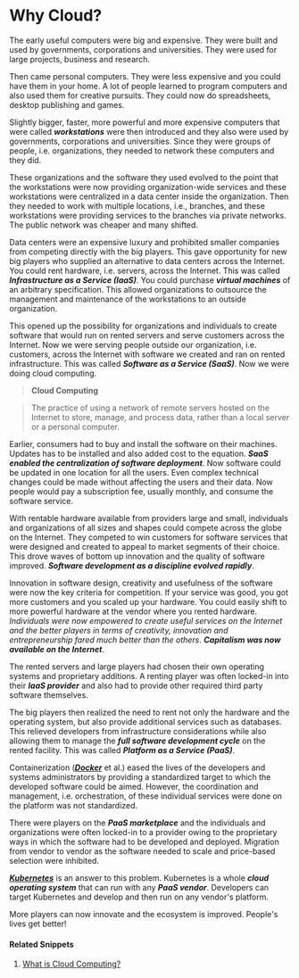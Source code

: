 # Why Cloud?

The early useful computers were big and expensive.  They were built and used by governments, corporations and universities.  They were used for large projects, business and research.

Then came personal computers.  They were less expensive and you could have them in your home.  A lot of people learned to program computers and also used them for creative pursuits.  They could now do spreadsheets, desktop publishing and games.

Slightly bigger, faster, more powerful and more expensive computers that were called ***workstations*** were then introduced and they also were used by governments, corporations and universities.  Since they were groups of people, i.e. organizations, they needed to network these computers and they did.

These organizations and the software they used evolved to the point that the workstations were now providing organization-wide services and these workstations were centralized in a data center inside the organization.  Then they needed to work with multiple locations, i.e., branches, and these workstations were providing services to the branches via private networks.  The public network was cheaper and many shifted.

Data centers were an expensive luxury and prohibited smaller companies from competing directly with the big players.  This gave opportunity for new big players who supplied an alternative to data centers across the Internet.  You could rent hardware, i.e. servers, across the Internet.  This was called ***Infrastructure as a Service (IaaS)***.  You could purchase ***virtual machines*** of an arbitrary specification.  This allowed organizations to outsource the management and maintenance of the workstations to an outside organization.

This opened up the possibility for organizations and individuals to create software that would run on rented servers and serve customers across the Internet.  Now we were serving people outside our organization, i.e. customers, across the Internet with software we created and ran on rented infrastructure.  This was called ***Software as a Service (SaaS)***.  Now we were doing cloud computing.

> **Cloud Computing**

> The practice of using a network of remote servers hosted on the Internet to store, manage, and process data, rather than a local server or a personal computer.

Earlier, consumers had to buy and install the software on their machines.  Updates has to be installed and also added cost to the equation.  ***SaaS enabled the centralization of software deployment***.  Now software could be updated in one location for all the users.  Even complex technical changes could be made without affecting the users and their data.  Now people would pay a subscription fee, usually monthly, and consume the software service.

With rentable hardware available from providers large and small, individuals and organizations of all sizes and shapes could compete across the globe on the Internet.  They competed to win customers for software services that were designed and created to appeal to market segments of their choice.  This drove waves of bottom up innovation and the quality of software improved.  ***Software development as a discipline evolved rapidly***.

Innovation in software design, creativity and usefulness of the software were now the key criteria for competition.  If your service was good, you got more customers and you scaled up your hardware.  You could easily shift to more powerful hardware at the vendor where you rented hardware.  *Individuals were now empowered to create useful services on the Internet and the better players in terms of creativity, innovation and entrepreneurship fared much better than the others*.  ***Capitalism was now available on the Internet***.

The rented servers and large players had chosen their own operating systems and proprietary additions.  A renting player was often locked-in into their ***IaaS provider*** and also had to provide other required third party software themselves.

The big players then realized the need to rent not only the hardware and the operating system, but also provide additional services such as databases.  This relieved developers from infrastructure considerations while also allowing them to manage the ***full software development cycle*** on the rented facility.  This was called ***Platform as a Service (PaaS)***.

Containerization ([***Docker***](https://docker.com) et al.) eased the lives of the developers and systems administrators by providing a standardized target to which the developed software could be aimed.  However, the coordination and management, i.e. orchestration, of these individual services were done on the platform was not standardized.

There were players on the ***PaaS marketplace*** and the individuals and organizations were often locked-in to a provider owing to the proprietary ways in which the software had to be developed and deployed.  Migration from vendor to vendor as the software needed to scale and price-based selection were inhibited.

[***Kubernetes***](http://kubernetes.io) is an answer to this problem.  Kubernetes is a whole ***cloud operating system*** that can run with any ***PaaS vendor***.  Developers can target Kubernetes and develop and then run on any vendor's platform.

More players can now innovate and the ecosystem is improved.  People's lives get better!

#### Related Snippets

1. [What is Cloud Computing?](https://cloudsnippets.io/2020/06/27/what-is-cloud-computing/)
